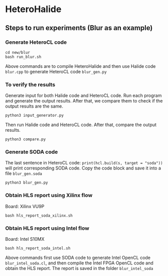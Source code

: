 # HeteroHalide
## Steps to run experiments (Blur as an example)
### Generate HeteroCL code
```
cd new/blur
bash run_blur.sh
```
Above commands are to compile HeteroHalide and then use Halide code `blur.cpp` to generate HeteroCL code `blur_gen.py`

### To verify the results
Generate input for both Halide code and HeteroCL code. Run each program and generate the output results. After that, we compare them to check if the output results are the same. 
```
python3 input_generator.py
```
Then run Halide code and HeteroCL code. After that, compare the output results. 
```
python3 compare.py
```

### Generate SODA code
The last sentence in HeteroCL code: `print(hcl.build(s, target = "soda"))` will print corresponding SODA code. Copy the code block and save it into a file `blur_gen.soda`
```
python3 blur_gen.py
```
### Obtain HLS report using Xilinx flow
Board: Xilinx VU9P
```
bash hls_report_soda_xilinx.sh
```

### Obtain HLS report using Intel flow
Board: Intel S10MX
```
bash hls_report_soda_intel.sh
```
Above commands first use SODA code to generate Intel OpenCL code `blur_intel_soda.cl`, and then compile the Intel FPGA OpenCL code and obtain the HLS report. The report is saved in the folder `blur_intel_soda`